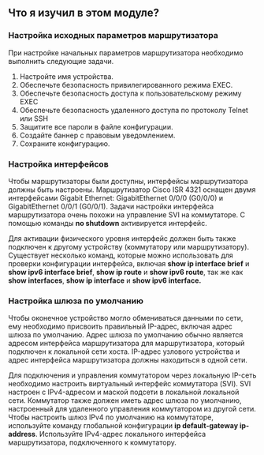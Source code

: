 <!-- verified: agorbachev 03.05.2022 -->

<!-- 10.4.5 -->
##  Что я изучил в этом модуле?

### Настройка исходных параметров маршрутизатора

При настройке начальных параметров маршрутизатора необходимо выполнить следующие задачи.

1.  Настройте имя устройства.
2.  Обеспечьте безопасность привилегированного режима EXEC.
3.  Обеспечьте безопасность доступа к пользовательскому режиму EXEC
4.  Обеспечьте безопасность удаленного доступа по протоколу Telnet или SSH
5.  Защитите все пароли в файле конфигурации.
6.  Создайте баннер с правовым уведомлением.
7.  Сохраните конфигурацию.

### Настройка интерфейсов

Чтобы маршрутизаторы были доступны, интерфейсы маршрутизатора должны быть настроены. Маршрутизатор Cisco ISR 4321 оснащен двумя интерфейсами Gigabit Ethernet: GigabitEthernet 0/0/0 (G0/0/0) и GigabitEthernet 0/0/1 (G0/0/1). Задачи настройки интерфейса маршрутизатора очень похожи на управление SVI на коммутаторе. С помощью команды **no shutdown** активируется интерфейс. 

Для активации физического уровня интерфейс должен быть также подключен к другому устройству (коммутатору или маршрутизатору). Существует несколько команд, которые можно использовать для проверки конфигурации интерфейса, включая **show ip interface brief** и **show ipv6 interface brief**, **show ip route** и **show ipv6 route**, так же как **show interfaces**, **show ip interface** и **show ipv6 interface.**

### Настройка шлюза по умолчанию

Чтобы оконечное устройство могло обмениваться данными по сети, ему необходимо присвоить правильный IP-адрес, включая адрес шлюза по умолчанию. Адрес шлюза по умолчанию обычно является адресом интерфейса маршрутизатора для маршрутизатора, который подключен к локальной сети хоста. IP-адрес узлового устройства и адрес интерфейса маршрутизатора должны находиться в одной сети. 

Для подключения и управления коммутатором через локальную IP-сеть необходимо настроить виртуальный интерфейс коммутатора (SVI). SVI настроен с IPv4-адресом и маской подсети в локальной локальной сети. Коммутатор также должен иметь адрес шлюза по умолчанию, настроенный для удаленного управления коммутатором из другой сети. Чтобы настроить шлюз IPv4 по умолчанию на коммутаторе, используйте команду глобальной конфигурации  **ip default-gateway ip-address**. Используйте IPv4-адрес локального интерфейса маршрутизатора, подключенного к коммутатору.

<!-- 10.4.6 -->
<!-- quiz -->

